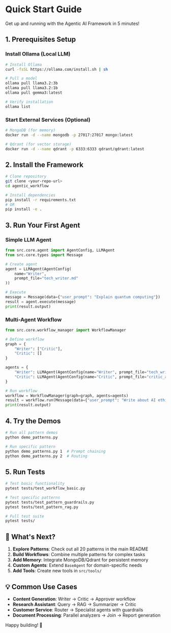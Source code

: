 # Quick Start Guide

Get up and running with the Agentic AI Framework in 5 minutes!

## 1. Prerequisites Setup

### Install Ollama (Local LLM)
```bash
# Install Ollama
curl -fsSL https://ollama.com/install.sh | sh

# Pull a model
ollama pull llama3.2:3b
ollama pull llama3.2:1b
ollama pull gemma3:latest

# Verify installation
ollama list
```

### Start External Services (Optional)
```bash
# MongoDB (for memory)
docker run -d --name mongodb -p 27017:27017 mongo:latest

# Qdrant (for vector storage)  
docker run -d --name qdrant -p 6333:6333 qdrant/qdrant:latest
```

## 2. Install the Framework

```bash
# Clone repository
git clone <your-repo-url>
cd agentic_workflow

# Install dependencies
pip install -r requirements.txt
# OR
pip install -e .
```

## 3. Run Your First Agent

### Simple LLM Agent
```python
from src.core.agent import AgentConfig, LLMAgent
from src.core.types import Message

# Create agent
agent = LLMAgent(AgentConfig(
    name="Writer",
    prompt_file="tech_writer.md"
))

# Execute
message = Message(data={"user_prompt": "Explain quantum computing"})
result = agent.execute(message)
print(result.output)
```

### Multi-Agent Workflow
```python  
from src.core.workflow_manager import WorkflowManager

# Define workflow
graph = {
    "Writer": ["Critic"],
    "Critic": []
}

agents = {
    "Writer": LLMAgent(AgentConfig(name="Writer", prompt_file="tech_writer.md")),
    "Critic": LLMAgent(AgentConfig(name="Critic", prompt_file="critic_agent.md"))
}

# Run workflow
workflow = WorkflowManager(graph=graph, agents=agents)
result = workflow.run(Message(data={"user_prompt": "Write about AI ethics"}))
print(result.output)
```

## 4. Try the Demos

```bash
# Run all pattern demos
python demo_patterns.py

# Run specific pattern
python demo_patterns.py 1  # Prompt chaining
python demo_patterns.py 2  # Routing
```

## 5. Run Tests

```bash
# Test basic functionality
pytest tests/test_workflow_basic.py

# Test specific patterns
pytest tests/test_pattern_guardrails.py
pytest tests/test_pattern_rag.py

# Full test suite
pytest tests/
```

## 🚀 What's Next?

1. **Explore Patterns**: Check out all 20 patterns in the main README
2. **Build Workflows**: Combine multiple patterns for complex tasks  
3. **Add Memory**: Integrate MongoDB/Qdrant for persistent memory
4. **Custom Agents**: Extend `BaseAgent` for domain-specific needs
5. **Add Tools**: Create new tools in `src/tools/`

## 💡 Common Use Cases

- **Content Generation**: Writer → Critic → Approver workflow
- **Research Assistant**: Query → RAG → Summarizer → Critic  
- **Customer Service**: Router → Specialist agents with guardrails
- **Document Processing**: Parallel analyzers → Join → Report generation

Happy building! 🎉